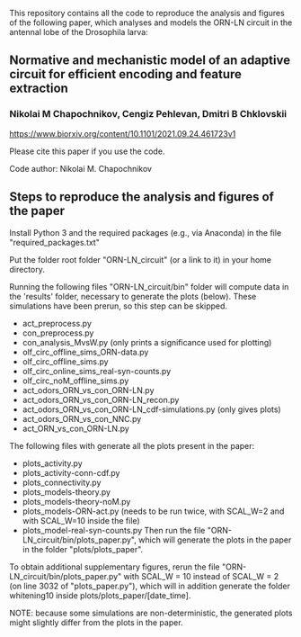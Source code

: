 This repository contains all the code to reproduce the analysis and figures
of the following paper, which analyses and models the ORN-LN circuit in the 
antennal lobe of the Drosophila larva:

## Normative and mechanistic model of an adaptive circuit for efficient encoding and feature extraction
### Nikolai M Chapochnikov, Cengiz Pehlevan, Dmitri B Chklovskii


https://www.biorxiv.org/content/10.1101/2021.09.24.461723v1

Please cite this paper if you use the code.

Code author: Nikolai M. Chapochnikov


##  Steps to reproduce the analysis and figures of the paper

Install Python 3 and the required packages (e.g., via Anaconda) in the file
"required_packages.txt"



Put the folder root folder "ORN-LN_circuit" (or a link to it) in your home directory.


Running the following files "ORN-LN_circuit/bin" folder will compute data
in the 'results' folder,
necessary to generate the plots (below). These simulations have been prerun, so
this step can be skipped.
- act_preprocess.py
- con_preprocess.py
- con_analysis_MvsW.py (only prints a significance used for plotting)
- olf_circ_offline_sims_ORN-data.py
- olf_circ_offline_sims.py
- olf_circ_online_sims_real-syn-counts.py
- olf_circ_noM_offline_sims.py
- act_odors_ORN_vs_con_ORN-LN.py
- act_odors_ORN_vs_con_ORN-LN_recon.py
- act_odors_ORN_vs_con_ORN-LN_cdf-simulations.py (only gives plots)
- act_odors_ORN_vs_con_NNC.py
- act_ORN_vs_con_ORN-LN.py

The following files with generate all the plots present in the paper:
- plots_activity.py
- plots_activity-conn-cdf.py
- plots_connectivity.py
- plots_models-theory.py
- plots_models-theory-noM.py
- plots_models-ORN-act.py (needs to be run twice, with SCAL_W=2 and with SCAL_W=10 inside the file)
- plots_model-real-syn-counts.py
Then run the file "ORN-LN_circuit/bin/plots_paper.py", which will generate the plots in the paper in the folder "plots/plots_paper".

To obtain additional supplementary figures, rerun the file "ORN-LN_circuit/bin/plots_paper.py" with SCAL_W = 10 instead of SCAL_W = 2 (on line 3032 of "plots_paper.py"), which will in addition generate the folder whitening10 inside plots/plots_paper/[date_time].


NOTE: because some simulations are non-deterministic, the generated plots might
slightly differ from the plots in the paper.